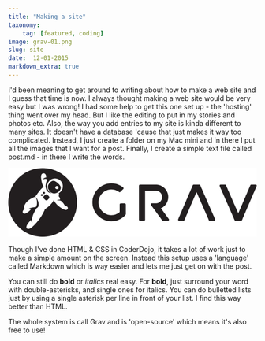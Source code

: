 ```yaml
---
title: "Making a site"
taxonomy:
    tag: [featured, coding]
image: grav-01.png
slug: site
date:  12-01-2015
markdown_extra: true
---
```


I'd been meaning to get around to writing about how to make a web site and I guess that time is now. I always thought making a web site would be very easy but I was wrong! I had some help to get this one set up - the 'hosting' thing went over my head. 
But I like the editing to put in my stories and photos etc. Also, the way you add entries to my site is kinda different to many sites. It doesn't have a database 'cause that just makes it way too complicated. Instead, I just create a folder on my Mac mini and in there I put all the images that I want for a post. Finally, I create a simple text file called post.md - in there I write the words.

![Grav](grav-logo.png)

Though I've done HTML & CSS in CoderDojo, it takes a lot of work just to make a simple amount on the screen. Instead this setup uses a 'language' called Markdown which is way easier and lets me just get on with the post.

You can still do **bold** or *italics* real easy. For **bold**, just surround your word with double-asterisks, and single ones for italics. You can do bulletted lists just by using a single asterisk per line in front of your list. I find this way better than HTML.

The whole system is call Grav and is 'open-source' which means it's also free to use!



